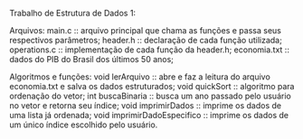 Trabalho de Estrutura de Dados 1:

Arquivos:
main.c :: arquivo principal que chama as funções e passa seus respectivos parâmetros;
header.h :: declaração de cada função utilizada;
operations.c :: implementação de cada função da header.h;
economia.txt :: dados do PIB do Brasil dos últimos 50 anos;

Algoritmos e funções:
void lerArquivo :: abre e faz a leitura do arquivo economia.txt e salva os dados estruturados;
void quickSort :: algoritmo para ordenação do vetor;
int buscaBinaria :: busca um ano passado pelo usuário no vetor e retorna seu índice;
void imprimirDados :: imprime os dados de uma lista já ordenada;
void imprimirDadoEspecifico :: imprime os dados de um único índice escolhido pelo usuário.
